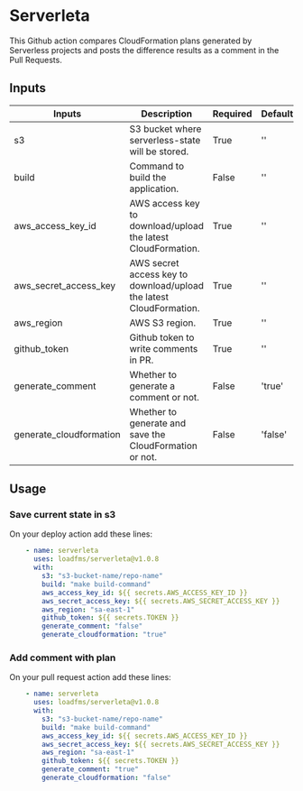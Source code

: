# Serverleta

This Github action compares CloudFormation plans generated by Serverless projects and posts the difference results as a comment in the Pull Requests.

## Inputs

| Inputs         | Description                                                        | Required | Default |
|----------------|--------------------------------------------------------------------|----------|---------|
| s3             | S3 bucket where serverless-state will be stored.                   | True     | ''      |
| build          | Command to build the application.                       | False    | ''      |
| aws_access_key_id | AWS access key to download/upload the latest CloudFormation.           | True     | ''      |
| aws_secret_access_key | AWS secret access key to download/upload the latest CloudFormation. | True     | ''     |
| aws_region | AWS S3 region. | True     | ''     |
| github_token   | Github token to write comments in PR.                             | True     | ''      |
| generate_comment | Whether to generate a comment or not.                | False    | 'true'  |
| generate_cloudformation | Whether to generate and save the CloudFormation or not. | False    | 'false' |

## Usage

### Save current state in s3

On your deploy action add these lines:
```yaml
    - name: serverleta
      uses: loadfms/serverleta@v1.0.8
      with:
        s3: "s3-bucket-name/repo-name"
        build: "make build-command"
        aws_access_key_id: ${{ secrets.AWS_ACCESS_KEY_ID }}
        aws_secret_access_key: ${{ secrets.AWS_SECRET_ACCESS_KEY }}
        aws_region: "sa-east-1"
        github_token: ${{ secrets.TOKEN }}
        generate_comment: "false" 
        generate_cloudformation: "true"

```

### Add comment with plan

On your pull request action add these lines:
```yaml
    - name: serverleta
      uses: loadfms/serverleta@v1.0.8
      with:
        s3: "s3-bucket-name/repo-name"
        build: "make build-command"
        aws_access_key_id: ${{ secrets.AWS_ACCESS_KEY_ID }}
        aws_secret_access_key: ${{ secrets.AWS_SECRET_ACCESS_KEY }}
        aws_region: "sa-east-1"
        github_token: ${{ secrets.TOKEN }}
        generate_comment: "true" 
        generate_cloudformation: "false"

```
